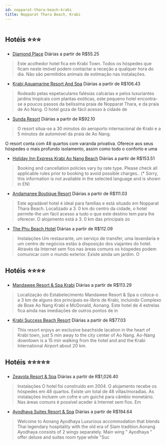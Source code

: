 ```yaml
---
id: nopparat-thara-beach-krabi
title: Nopparat Thara Beach, Krabi
---
```


<center><img src="https://i.travelapi.com/hotels/4000000/3230000/3226700/3226680/3226680_100_b.jpg" alt="" /></center>


## Hotéis ⭐️⭐️⭐️

-    [Diamond Place](https://www.hurb.com/aud/https://www.hurb.com/hoteis/nopparat-thara-beach/diamond-place-JNP-JP330210?cmp=18055) Diárias a partir de R$55.25
   > Este acolhedor hotel fica em Krabi Town. Todos os hóspedes que ficam neste imóvel podem contactar a receção a qualquer hora do dia. Não são permitidos animais de estimação nas instalações. 
-    [Krabi Aquamarine Resort And Spa](https://www.hurb.com/aud/https://www.hurb.com/hoteis/nopparat-thara-beach/krabi-aquamarine-resort-and-spa-JNP-JP029214?cmp=18055) Diárias a partir de R$106.43
   > Rodeado pelas espetaculares falésias calcárias e pelos luxuriantes jardins tropicais com plantas exóticas, este pequeno hotel encontra-se a poucos passos da belíssima praia de Nopparat Thara, e da praia de Ao Nang. O hotel goza de fácil acesso à cidade de
-    [Sunda Resort](https://www.hurb.com/aud/https://www.hurb.com/hoteis/nopparat-thara-beach/sunda-resort-JNP-JP207314?cmp=18055) Diárias a partir de R$92.10
   > O resort situa-se a 30 minutos do aeroporto internacional de Krabi e a 5 minutos de automóvel da praia de Ao Nang.

O resort conta com 48 quartos com varanda privativa. Oferece aos seus hóspedes o mais profundo isolamento, assim como todo o conforto e uma
-    [Holiday Inn Express Krabi Ao Nang Beach](https://www.hurb.com/aud/https://www.hurb.com/hoteis/nopparat-thara-beach/holiday-inn-express-krabi-ao-nang-beach-JNP-JP02056W?cmp=18055) Diárias a partir de R$153.51
   > Booking and cancellation policies vary by rate type. Please check all applicable rules prior to booking to avoid possible charges.. (* Sorry, this information is not available in the selected language and is shown in EN) 
-    [Andamanee Boutique Resort](https://www.hurb.com/aud/https://www.hurb.com/hoteis/nopparat-thara-beach/andamanee-boutique-resort-JNP-JP153498?cmp=18055) Diárias a partir de R$111.03
   > Este agradável hotel é ideal para famílias e está situado em Nopparat Thara Beach. Localizado a 3. 0 km do centro da cidade, o hotel permite-lhe um fácil acesso a tudo o que este destino tem para lhe oferecer. O alojamento está a 3. 0 km das principais zo
-    [The Phu Beach Hotel](https://www.hurb.com/aud/https://www.hurb.com/hoteis/nopparat-thara-beach/the-phu-beach-hotel-JNP-JP01398J?cmp=18055) Diárias a partir de R$112.09
   > Instalações
Um restaurante, um serviço de transfer, uma lavandaria e um centro de negócios estão à disposição dos viajantes do hotel. Através da Internet sem fios nas àreas comuns os hóspedes podem comunicar com o mundo exterior. Existe ainda um jardim. O

## Hotéis ⭐️⭐️⭐️⭐️

-    [Mandawee Resort & Spa Krabi](https://www.hurb.com/aud/https://www.hurb.com/hoteis/nopparat-thara-beach/mandawee-resort-spa-krabi-JNP-JP204859?cmp=18055) Diárias a partir de R$113.29
   > Localização do Estabelecimento Mandawee Resort &amp; Spa o coloca-o a 3 km de alguns dos principais ex-líbris de Krabi, incluindo Complexo de Boxe Ao Nang Krabi e McDonald, Aonang.  Este hotel de 4 estrelas fica ainda nas imediações de outros pontos de in
-    [Krabi Success Beach Resort](https://www.hurb.com/aud/https://www.hurb.com/hoteis/nopparat-thara-beach/krabi-success-beach-resort-JNP-JP328642?cmp=18055) Diárias a partir de R$77.03
   > This resort enjoys an exclusive beachside lacation in the heart of Krabi town, just 5 min away to the city center of Ao Nang. Ao-Nang downtown is a 15 min walking from the hotel and and the Krabi International Airport about 20 km.

## Hotéis ⭐️⭐️⭐️⭐️⭐️

-    [Zeavola Resort & Spa](https://www.hurb.com/aud/https://www.hurb.com/hoteis/nopparat-thara-beach/zeavola-resort-spa-JNP-JP456991?cmp=18055) Diárias a partir de R$1,026.40
   > Instalações
O hotel foi construído em 2004. O alojamento recebe os hóspedes em 48 quartos. Existe um total de 48 villas/moradias. As instalações incluem um cofre e um guiché para câmbio monetário. Nas áreas comuns é possível aceder à Internet sem fios. Em
-    [Ayodhaya Suites Resort & Spa](https://www.hurb.com/aud/https://www.hurb.com/hoteis/nopparat-thara-beach/ayodhaya-suites-resort-spa-JNP-JP196464?cmp=18055) Diárias a partir de R$194.64
   > Welcome to Aonang Ayodhaya Luxurious accommodation that blends Thai legendary hospitality with the old era of Siam tradition.Aonang Ayodhaya consists of 2 wings separately. Main wing &quot; Ayodhaya &quot; offer deluxe and suites room type while &quot;Suc

